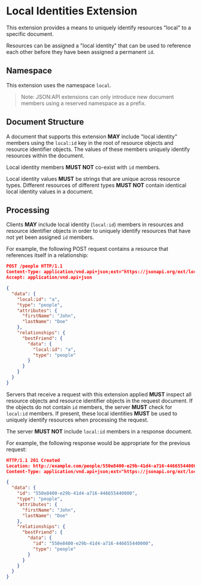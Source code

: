 # Local Identities Extension

This extension provides a means to uniquely identify resources "local" to a
specific document.

Resources can be assigned a "local identity" that can be used to reference each
other before they have been assigned a permanent `id`.

## <a href="#namespace" id="namespace" class="headerlink"></a> Namespace

This extension uses the namespace `local`.

> Note: JSON:API extensions can only introduce new document members using a
> reserved namespace as a prefix.

## <a href="#document-structure" id="document-structure" class="headerlink"></a> Document Structure

A document that supports this extension **MAY** include "local identity" members
using the `local:id` key in the root of resource objects and resource identifier
objects. The values of these members uniquely identify resources within the
document.

Local identity members **MUST NOT** co-exist with `id` members.

Local identity values **MUST** be strings that are unique across resource types.
Different resources of different types **MUST NOT** contain identical local
identity values in a document.

## <a href="#processing" id="processing" class="headerlink"></a> Processing

Clients **MAY** include local identity (`local:id`) members in resources and
resource identifier objects in order to uniquely identify resources that have
not yet been assigned `id` members.

For example, the following POST request contains a resource that references
itself in a relationship:

```json
POST /people HTTP/1.1
Content-Type: application/vnd.api+json;ext="https://jsonapi.org/ext/local"
Accept: application/vnd.api+json

{
  "data": {
    "local:id": "a",
    "type": "people",
    "attributes": {
      "firstName": "John",
      "lastName": "Doe"
    },
    "relationships": {
      "bestFriend": {
        "data": {
          "local:id": "a",
          "type": "people"
        }
      }
    }
  }
}
```

Servers that receive a request with this extension applied **MUST** inspect
all resource objects and resource identifier objects in the request document.
If the objects do not contain `id` members, the server **MUST** check for
`local:id` members. If present, these local identities **MUST** be used to
uniquely identify resources when processing the request.

The server **MUST NOT** include `local:id` members in a response document.

For example, the following response would be appropriate for the previous
request:

```json
HTTP/1.1 201 Created
Location: http://example.com/people/550e8400-e29b-41d4-a716-446655440000
Content-Type: application/vnd.api+json;ext="https://jsonapi.org/ext/local"

{
  "data": {
    "id": "550e8400-e29b-41d4-a716-446655440000",
    "type": "people",
    "attributes": {
      "firstName": "John",
      "lastName": "Doe"
    },
    "relationships": {
      "bestFriend": {
        "data": {
          "id": "550e8400-e29b-41d4-a716-446655440000",
          "type": "people"
        }
      }
    }
  }
}
```
